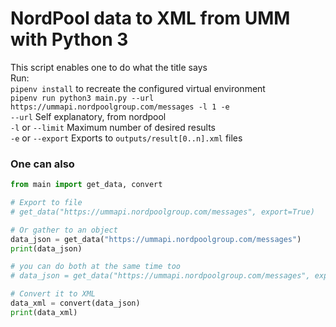 # NordPool data to XML from UMM with Python 3
This script enables one to do what the title says  
Run:  
```pipenv install``` to recreate the configured virtual environment  
```pipenv run python3 main.py --url https://ummapi.nordpoolgroup.com/messages -l 1 -e```  
```--url``` Self explanatory, from nordpool  
```-l``` or ```--limit``` Maximum number of desired results  
```-e``` or ```--export``` Exports to ```outputs/result[0..n].xml``` files
### One can also
```python
from main import get_data, convert

# Export to file
# get_data("https://ummapi.nordpoolgroup.com/messages", export=True)

# Or gather to an object
data_json = get_data("https://ummapi.nordpoolgroup.com/messages")
print(data_json)

# you can do both at the same time too
# data_json = get_data("https://ummapi.nordpoolgroup.com/messages", export=True)

# Convert it to XML
data_xml = convert(data_json)
print(data_xml)
```